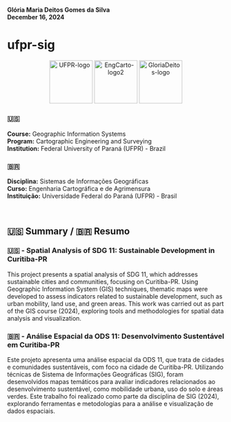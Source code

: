 #### Glória Maria Deitos Gomes da Silva <br> December 16, 2024

# ufpr-sig

<p align="center">
  <img src="https://github.com/gloriadeitos/UFPR-EngCartograficaAgrimensura/blob/main/img/UFPR.png" alt="UFPR-logo" height="100">
  <img src="https://github.com/gloriadeitos/UFPR-EngCartograficaAgrimensura/blob/main/img/EngCarto-2.png" alt="EngCarto-logo2" height="100">
  <img src="https://github.com/gloriadeitos/UFPR-EngCartograficaAgrimensura/blob/main/img/GloriaDeitos.png" alt="GloriaDeitos-logo" height="100">
</p>

### 🇺🇸
**Course:** Geographic Information Systems  
**Program:** Cartographic Engineering and Surveying  
**Institution:** Federal University of Paraná (UFPR) - Brazil

### 🇧🇷
**Disciplina:** Sistemas de Informações Geográficas  
**Curso:** Engenharia Cartográfica e de Agrimensura  
**Instituição:** Universidade Federal do Paraná (UFPR) - Brasil  

<br>

## 🇺🇸 Summary / 🇧🇷 Resumo

### 🇺🇸 - Spatial Analysis of SDG 11: Sustainable Development in Curitiba-PR

This project presents a spatial analysis of SDG 11, which addresses sustainable cities and communities, focusing on Curitiba-PR. Using Geographic Information System (GIS) techniques, thematic maps were developed to assess indicators related to sustainable development, such as urban mobility, land use, and green areas. This work was carried out as part of the GIS course (2024), exploring tools and methodologies for spatial data analysis and visualization.

### 🇧🇷 - Análise Espacial da ODS 11: Desenvolvimento Sustentável em Curitiba-PR  

Este projeto apresenta uma análise espacial da ODS 11, que trata de cidades e comunidades sustentáveis, com foco na cidade de Curitiba-PR. Utilizando técnicas de Sistema de Informações Geográficas (SIG), foram desenvolvidos mapas temáticos para avaliar indicadores relacionados ao desenvolvimento sustentável, como mobilidade urbana, uso do solo e áreas verdes. Este trabalho foi realizado como parte da disciplina de SIG (2024), explorando ferramentas e metodologias para a análise e visualização de dados espaciais.  

